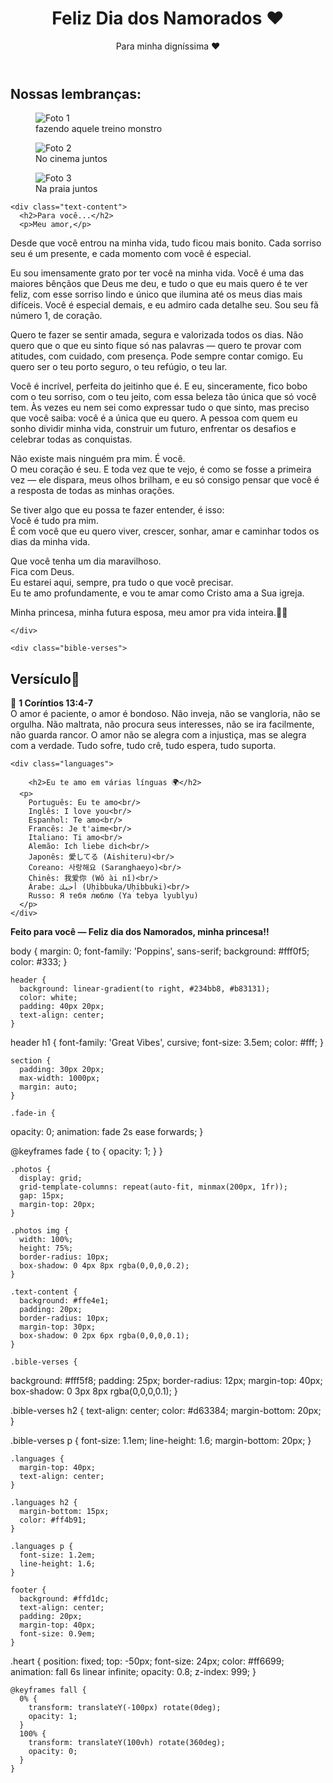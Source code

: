 <!DOCTYPE html>
<html lang="pt-BR">
<head>
  <meta charset="UTF-8" />
  <meta name="viewport" content="width=device-width, initial-scale=1.0"/>
  <link rel="stylesheet" href="style.css">
   <link href="https://fonts.googleapis.com/css2?family=Great+Vibes&family=Poppins:wght@300;500;700&display=swap" rel="stylesheet">
</head>
<body>

  <header>
    <h1>Feliz Dia dos Namorados ❤️</h1>
    <p>Para minha digníssima ❤️</p>
  </header>

  <section>
    <h2>Nossas lembranças:</h2>
  <div class="photos">
    <figure>
      <img class="fade-in" src="image.png" alt="Foto 1" />
      <figcaption>fazendo aquele treino monstro</figcaption>
    </figure>
    <figure>
      <img class="fade-in" src="cinema.png" alt="Foto 2" />
      <figcaption>No cinema juntos</figcaption>
    </figure>
    <figure>
      <img class="fade-in" src="praia.png" alt="Foto 3" />
      <figcaption>Na praia juntos</figcaption>
    </figure>
  </div>

    <div class="text-content">
      <h2>Para você...</h2>
      <p>Meu amor,</p>

<p>Desde que você entrou na minha vida, tudo ficou mais bonito. Cada sorriso seu é um presente, e cada momento com você é especial.</p>

<p>Eu sou imensamente grato por ter você na minha vida. Você é uma das maiores bênçãos que Deus me deu, e tudo o que eu mais quero é te ver feliz, com esse sorriso lindo e único que ilumina até os meus dias mais difíceis. Você é especial demais, e eu admiro cada detalhe seu. Sou seu fã número 1, de coração.</p>

<p>Quero te fazer se sentir amada, segura e valorizada todos os dias. Não quero que o que eu sinto fique só nas palavras — quero te provar com atitudes, com cuidado, com presença. Pode sempre contar comigo. Eu quero ser o teu porto seguro, o teu refúgio, o teu lar.</p>

<p>Você é incrível, perfeita do jeitinho que é. E eu, sinceramente, fico bobo com o teu sorriso, com o teu jeito, com essa beleza tão única que só você tem. Às vezes eu nem sei como expressar tudo o que sinto, mas preciso que você saiba: você é a única que eu quero. A pessoa com quem eu sonho dividir minha vida, construir um futuro, enfrentar os desafios e celebrar todas as conquistas.</p>

<p>Não existe mais ninguém pra mim. É você.<br/>
O meu coração é seu. E toda vez que te vejo, é como se fosse a primeira vez — ele dispara, meus olhos brilham, e eu só consigo pensar que você é a resposta de todas as minhas orações.</p>

<p>Se tiver algo que eu possa te fazer entender, é isso:<br/>
Você é tudo pra mim.<br/>
É com você que eu quero viver, crescer, sonhar, amar e caminhar todos os dias da minha vida.</p>

<p>Que você tenha um dia maravilhoso.<br/>
Fica com Deus.<br/>
Eu estarei aqui, sempre, pra tudo o que você precisar.<br/>
Eu te amo profundamente, e vou te amar como Cristo ama a Sua igreja.</p>

<p>Minha princesa, minha futura esposa, meu amor pra vida inteira.🤍✨</p>

    </div>

    <div class="bible-verses">
  <h2>Versículo💖</h2>
  <p>
    📖 <strong>1 Coríntios 13:4-7</strong><br/>
    O amor é paciente, o amor é bondoso. Não inveja, não se vangloria, não se orgulha. 
    Não maltrata, não procura seus interesses, não se ira facilmente, não guarda rancor. 
    O amor não se alegra com a injustiça, mas se alegra com a verdade. Tudo sofre, tudo crê, tudo espera, tudo suporta.
  </p>

    <div class="languages">
     
        <h2>Eu te amo em várias línguas 🌍</h2>
      <p>
        Português: Eu te amo<br/>
        Inglês: I love you<br/>
        Espanhol: Te amo<br/>
        Francês: Je t'aime<br/>
        Italiano: Ti amo<br/>
        Alemão: Ich liebe dich<br/>
        Japonês: 愛してる (Aishiteru)<br/>
        Coreano: 사랑해요 (Saranghaeyo)<br/>
        Chinês: 我爱你 (Wǒ ài nǐ)<br/>
        Árabe: أحبك (Uḥibbuka/Uḥibbuki)<br/>
        Russo: Я тебя люблю (Ya tebya lyublyu)
      </p>
    </div>
  </div>
  </section>

  <footer>
    <b>Feito para você — Feliz dia dos Namorados, minha princesa!!</b>
  </footer>
<script>
    function createHeart() {
      const heart = document.createElement("div");
      heart.classList.add("heart");
      heart.style.left = Math.random() * 100 + "vw";
      heart.style.fontSize = Math.random() * 16 + 16 + "px";
      heart.textContent = "❤️";
      document.body.appendChild(heart);

      setTimeout(() => {
        heart.remove();
      }, 6000);
    }

    setInterval(createHeart, 300);
  </script>

</body>
</html>

 body {
      margin: 0;
       font-family: 'Poppins', sans-serif;
      background: #fff0f5;
      color: #333;
    }

    header {
      background: linear-gradient(to right, #234bb8, #b83131);
      color: white;
      padding: 40px 20px;
      text-align: center;
    }

   header h1 {
      font-family: 'Great Vibes', cursive;
      font-size: 3.5em;
      color: #fff;
    }

    section {
      padding: 30px 20px;
      max-width: 1000px;
      margin: auto;
    }

    .fade-in {
  opacity: 0;
  animation: fade 2s ease forwards;
}

@keyframes fade {
  to {
    opacity: 1;
  }
}

    .photos {
      display: grid;
      grid-template-columns: repeat(auto-fit, minmax(200px, 1fr));
      gap: 15px;
      margin-top: 20px;
    }

    .photos img {
      width: 100%;
      height: 75%;
      border-radius: 10px;
      box-shadow: 0 4px 8px rgba(0,0,0,0.2);
    }

    .text-content {
      background: #ffe4e1;
      padding: 20px;
      border-radius: 10px;
      margin-top: 30px;
      box-shadow: 0 2px 6px rgba(0,0,0,0.1);
    }

    .bible-verses {
  background: #fff5f8;
  padding: 25px;
  border-radius: 12px;
  margin-top: 40px;
  box-shadow: 0 3px 8px rgba(0,0,0,0.1);
}

.bible-verses h2 {
  text-align: center;
  color: #d63384;
  margin-bottom: 20px;
}

.bible-verses p {
  font-size: 1.1em;
  line-height: 1.6;
  margin-bottom: 20px;
}

    .languages {
      margin-top: 40px;
      text-align: center;
    }

    .languages h2 {
      margin-bottom: 15px;
      color: #ff4b91;
    }

    .languages p {
      font-size: 1.2em;
      line-height: 1.6;
    }

    footer {
      background: #ffd1dc;
      text-align: center;
      padding: 20px;
      margin-top: 40px;
      font-size: 0.9em;
    }

    
.heart {
      position: fixed;
      top: -50px;
      font-size: 24px;
      color: #ff6699;
      animation: fall 6s linear infinite;
      opacity: 0.8;
      z-index: 999;
    }

    @keyframes fall {
      0% {
        transform: translateY(-100px) rotate(0deg);
        opacity: 1;
      }
      100% {
        transform: translateY(100vh) rotate(360deg);
        opacity: 0;
      }
    }
